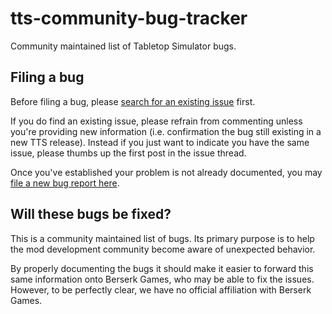 # tts-community-bug-tracker

Community maintained list of Tabletop Simulator bugs.

## Filing a bug

Before filing a bug, please [search for an existing issue](https://github.com/tts-community/tts-community-bug-tracker/issues) first.

If you do find an existing issue, please refrain from commenting unless you're providing new information (i.e. confirmation the bug still existing in a new TTS release). Instead if you just want to indicate you have the same issue, please thumbs up the first post in the issue thread.

Once you've established your problem is not already documented, you may [file a new bug report here](https://github.com/tts-community/tts-community-bug-tracker/issues/new/choose).

## Will these bugs be fixed?

This is a community maintained list of bugs. Its primary purpose is to help the mod development community become aware of unexpected behavior.

By properly documenting the bugs it should make it easier to forward this same information onto Berserk Games, who may be able to fix the issues. However, to be perfectly clear, we have no official affiliation with Berserk Games.
